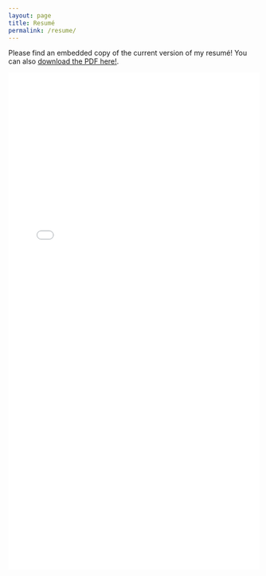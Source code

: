 ```yaml
---
layout: page
title: Resumé
permalink: /resume/
---
```


Please find an embedded copy of the current version of my resumé! You can also [download the PDF here!](/docs/Paul_Melki_CV_2022_updated.pdf).


<iframe src="/docs/Paul_Melki_CV_2022_updated.pdf" class="gde-frame" style="height: 1000px; width: 100%; border: none;" scrolling="yes"></iframe>

<!-- {% include embedpdf.html code="f5p4nwg73ruxbho/svm-cv.pdf" width=100 height=800 %} -->

